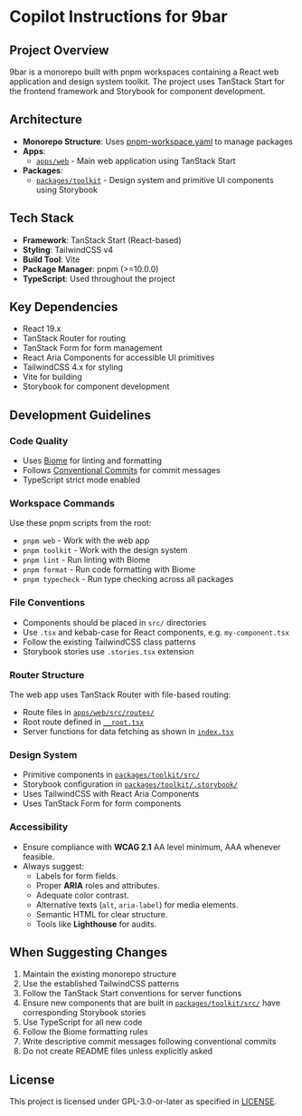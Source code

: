 # Copilot Instructions for 9bar

## Project Overview
9bar is a monorepo built with pnpm workspaces containing a React web application and design system toolkit. 
The project uses TanStack Start for the frontend framework and Storybook for component development.

## Architecture
- **Monorepo Structure**: Uses [pnpm-workspace.yaml](../pnpm-workspace.yaml) to manage packages
- **Apps**: 
  - [`apps/web`](../apps/web) - Main web application using TanStack Start
- **Packages**:
  - [`packages/toolkit`](../packages/toolkit) - Design system and primitive UI components using Storybook

## Tech Stack
- **Framework**: TanStack Start (React-based)
- **Styling**: TailwindCSS v4
- **Build Tool**: Vite
- **Package Manager**: pnpm (>=10.0.0)
- **TypeScript**: Used throughout the project

## Key Dependencies
- React 19.x
- TanStack Router for routing
- TanStack Form for form management
- React Aria Components for accessible UI primitives
- TailwindCSS 4.x for styling
- Vite for building
- Storybook for component development

## Development Guidelines

### Code Quality
- Uses [Biome](../biome.json) for linting and formatting
- Follows [Conventional Commits](../commitlint.config.js) for commit messages
- TypeScript strict mode enabled

### Workspace Commands
Use these pnpm scripts from the root:
- `pnpm web` - Work with the web app
- `pnpm toolkit` - Work with the design system
- `pnpm lint` - Run linting with Biome
- `pnpm format` - Run code formatting with Biome
- `pnpm typecheck` - Run type checking across all packages

### File Conventions
- Components should be placed in `src/` directories
- Use `.tsx` and kebab-case for React components, e.g. `my-component.tsx`
- Follow the existing TailwindCSS class patterns
- Storybook stories use `.stories.tsx` extension

### Router Structure
The web app uses TanStack Router with file-based routing:
- Route files in [`apps/web/src/routes/`](../apps/web/src/routes/)
- Root route defined in [`__root.tsx`](../apps/web/src/routes/__root.tsx)
- Server functions for data fetching as shown in [`index.tsx`](../apps/web/src/routes/index.tsx)

### Design System
- Primitive components in [`packages/toolkit/src/`](../packages/toolkit/src/)
- Storybook configuration in [`packages/toolkit/.storybook/`](../packages/toolkit/.storybook/)
- Uses TailwindCSS with React Aria Components
- Uses TanStack Form for form components

### Accessibility
- Ensure compliance with **WCAG 2.1** AA level minimum, AAA whenever feasible.
- Always suggest:
    - Labels for form fields.
    - Proper **ARIA** roles and attributes.
    - Adequate color contrast.
    - Alternative texts (`alt`, `aria-label`) for media elements.
    - Semantic HTML for clear structure.
    - Tools like **Lighthouse** for audits.

## When Suggesting Changes
1. Maintain the existing monorepo structure
2. Use the established TailwindCSS patterns
3. Follow the TanStack Start conventions for server functions
4. Ensure new components that are built in [`packages/toolkit/src/`](../packages/toolkit/src/) have corresponding Storybook stories
5. Use TypeScript for all new code
6. Follow the Biome formatting rules
7. Write descriptive commit messages following conventional commits
8. Do not create README files unless explicitly asked

## License
This project is licensed under GPL-3.0-or-later as specified in [LICENSE](../LICENSE).